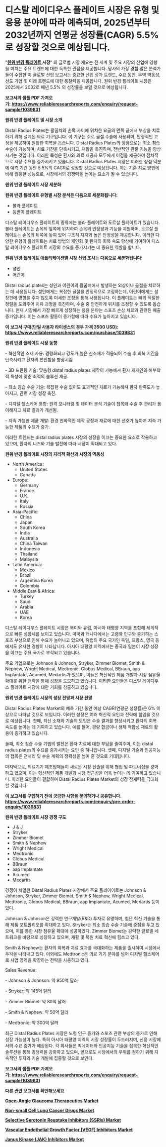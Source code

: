 <p><h1>디스탈 레이디우스 플레이트 시장은 유형 및 응용 분야에 따라 예측되며, 2025년부터 2032년까지 연평균 성장률(CAGR) 5.5%로 성장할 것으로 예상됩니다.</h1></p><p>"<strong><a href="https://www.reliableresearchreports.com/distal-radius-plates-r1039831?utm_campaign=105&utm_medium=7&utm_source=Github&utm_content=ia&utm_term=09032025&utm_id=distal-radius-plates">원위 반경 플레이트&nbsp;</a></strong><strong>시장</strong>" 의 글로벌 시장 개요는 전 세계 및 주요 시장의 산업에 영향을 미치는 주요 트렌드에 대한 독특한 관점을 제공합니다. 당사의 가장 경험 많은 분석가들이 수집한 이 글로벌 산업 보고서는 중요한 산업 성과 트렌드, 수요 동인, 무역 역동성, 선도 기업 및 미래 트렌드에 대한 통찰력을 제공합니다. 원위 반경 플레이트 시장은 2025에서 2032로 매년 5.5% 의 성장률을 보일 것으로 예상됩니다.&nbsp;</p>
<p><strong>보고서의 샘플 PDF 가져오기:&nbsp;<a href="https://www.reliableresearchreports.com/enquiry/request-sample/1039831?utm_campaign=105&utm_medium=7&utm_source=Github&utm_content=ia&utm_term=09032025&utm_id=distal-radius-plates">https://www.reliableresearchreports.com/enquiry/request-sample/1039831</a></strong></p>
<p><strong>원위 반경 플레이트 및 시장 소개</strong></p>
<p><p>Distal Radius Plates는 팔꿈치와 손목 사이에 위치한 요골의 먼쪽 끝에서 부상을 치료하기 위해 설계된 의료 기구입니다. 이 기구는 주로 골절 수술에 사용되며, 안정적인 고정을 제공하여 원활한 회복을 돕습니다. Distal Radius Plates의 장점으로는 최소 침습 수술이 가능하며, 치료 기간을 단축시키고, 재활을 촉진하며, 전반적인 관절 기능을 향상시키는 것입니다. 이러한 특성은 환자와 의료 제공자 모두에게 이점을 제공하여 점차적으로 시장 수요를 증가시키고 있습니다. Distal Radius Plates 시장은 이러한 장점 덕분에 예측 기간 동안 5.5%의 CAGR로 성장할 것으로 예상됩니다. 이는 기존 치료 방법에 비해 월등한 성능으로, 시장에서의 경쟁력을 높이는 요소가 될 수 있습니다.</p></p>
<p><strong>원위 반경 플레이트 시장 세분화</strong></p>
<p><strong>원위 반경 플레이트 유형별 시장 분석은 다음으로 세분화됩니다:</strong></p>
<p><ul><li>볼라 플레이트</li><li>등받이 플레이트</li></ul></p>
<p><p>디스탈 레이디우스 플레이트의 종류에는 볼라 플레이트와 도르살 플레이트가 있습니다. 볼라 플레이트는 손목의 앞쪽에 위치하여 손목의 안정성과 기능을 지원하며, 도르살 플레이트는 손목의 뒤쪽에 놓여 있어 구조적 지지와 높은 안정성을 제공합니다. 이러한 다양한 유형의 플레이트는 치료 방법의 개인화 및 환자의 회복 속도 향상에 기여하여 디스탈 레이디우스 플레이트 시장의 수요를 증가시키는 데 중요한 역할을 합니다.</p></p>
<p><strong>원위 반경 플레이트 애플리케이션별 시장 산업 조사는 다음으로 세분화됩니다:</strong></p>
<p><ul><li>성인</li><li>어린이</li></ul></p>
<p><p>Distal radius plates는 성인과 어린이의 팔꿈치에서 발생하는 외상이나 골절을 치료하는 데 사용됩니다. 성인에게는 복잡한 골절을 안정적으로 고정하는데, 어린이에게는 성장판에 영향을 주지 않도록 미세한 조정을 통해 사용됩니다. 이 플레이트는 뼈의 적절한 정렬을 도와주어 치유 과정을 촉진하며, 수술 중 안전하게 위치를 조정할 수 있도록 돕습니다. 현재 시장에서 가장 빠르게 성장하는 응용 분야는 스포츠 손상 치료와 관련된 매출 증가입니다. 이는 스포츠 활동이 증가함에 따라 수요가 높아지고 있습니다.</p></p>
<p><strong>이 보고서 구매(단일 사용자 라이센스의 경우 가격 3500 USD): <a href="https://www.reliableresearchreports.com/purchase/1039831?utm_campaign=105&utm_medium=7&utm_source=Github&utm_content=ia&utm_term=09032025&utm_id=distal-radius-plates">https://www.reliableresearchreports.com/purchase/1039831</a></strong></p>
<p><strong>원위 반경 플레이트 시장 동향</strong></p>
<p><p>- 혁신적인 소재 사용: 경량화되고 강도가 높은 신소재가 적용되어 수술 후 회복 시간을 단축시키고 환자의 편안함을 향상시킴.</p><p>- 3D 프린팅 기술: 맞춤형 distal radius plates 제작이 가능해져 환자 개개인의 해부학적 특성에 맞춘 최적의 솔루션 제공.</p><p>- 최소 침습 수술 기술: 복잡한 수술 없이도 효과적인 치료가 가능해져 환자 만족도가 높아지고, 관련 시장 성장 촉진.</p><p>- 디지털 헬스케어 통합: 원격 모니터링 및 데이터 분석 기술이 접목돼 수술 후 관리가 용이해지고 치료 결과가 개선됨.</p><p>- 지속 가능한 제품 개발: 환경 친화적인 제작 공정과 재료에 대한 선호가 높아져 지속 가능한 제품의 수요가 증가.</p><p>이러한 트렌드는 distal radius plates 시장의 성장을 이끄는 중요한 요소로 작용하고 있으며, 환자의 니즈와 기술 발전에 따라 시장이 확대되고 있다.</p></p>
<p><strong>원위 반경 플레이트 시장의 지리적 확산과 시장의 역동성</strong></p>
<p><ul>
    <li>
        North America:
        <ul>
            <li>United States</li>
            <li>Canada</li>
        </ul>
    </li>
    <li>
        Europe:
        <ul>
            <li>Germany</li>
            <li>France</li>
            <li>U.K.</li>
            <li>Italy</li>
            <li>Russia</li>
        </ul>
    </li>
    <li>
        Asia-Pacific:
        <ul>
            <li>China</li>
            <li>Japan</li>
            <li>South Korea</li>
            <li>India</li>
            <li>Australia</li>
            <li>China Taiwan</li>
            <li>Indonesia</li>
            <li>Thailand</li>
            <li>Malaysia</li>
        </ul>
    </li>
    <li>
        Latin America:
        <ul>
            <li>Mexico</li>
            <li>Brazil</li>
            <li>Argentina Korea</li>
            <li>Colombia</li>
        </ul>
    </li>
    <li>
        Middle East & Africa:
        <ul>
            <li>Turkey</li>
            <li>Saudi</li>
            <li>Arabia</li>
            <li>UAE</li>
            <li>Korea</li>
        </ul>
    </li>
    </ul></p>
<p><p>디스탈 레이디우스 플레이트 시장은 북미와 유럽, 아시아 태평양 지역을 포함해 세계적으로 빠른 성장세를 보이고 있습니다. 미국과 캐나다에서는 고령화 인구와 증가하는 스포츠 부상으로 인해 수요가 늘어나고 있으며, 유럽의 주요 국가인 독일, 프랑스, 영국 등에서도 유사한 경향이 나타납니다. 아시아 태평양 지역에서는 중국과 일본이 시장 성장을 이끄는 주요 국가로 부각되고 있습니다. </p><p>주요 기업으로는 Johnson & Johnson, Stryker, Zimmer Biomet, Smith & Nephew, Wright Medical, Medtronic, Globus Medical, BBraun, aap Implantate, Acumed, Medartis가 있으며, 이들은 혁신적인 제품 개발과 시장 점유율 확대를 위한 전략을 통해 성장을 도모하고 있습니다. 이러한 요인들은 디스탈 레이디우스 플레이트 시장에 대한 기회를 창출하고 있습니다.</p></p>
<p><strong>원위 반경 플레이트 시장의 성장 전망과 시장 전망</strong></p>
<p><p>Distal Radius Plates Market의 예측 기간 동안 예상 CAGR(연평균 성장률)은 6% 이상으로 나타날 것으로 보입니다. 이러한 성장은 여러 혁신적 요인과 전략에 힘입을 것으로 예상됩니다. 첫째, 최신 소재와 기술의 도입은 수술 결과를 향상시키고 환자의 회복 속도를 높이는 데 기여하고 있습니다. 예를 들어, 경량 합금이나 생체 적합성 재료의 활용이 증가하고 있습니다.</p><p>둘째, 최소 침습 수술 기법의 발전은 환자 치료에 대한 부담을 줄여주며, 이는 distal radius plates의 수요를 증가시키는 요인 중 하나입니다. 셋째, 디지털 기술과 인공지능의 접목은 전처리 및 수술 계획의 정확성을 높여 줄 것으로 기대됩니다.</p><p>마지막으로, 의료기기 제조업체들이 새로운 시장 진출을 위해 협업 및 파트너십을 강화하고 있으며, 이는 혁신적인 제품 개발과 시장 접근성을 더욱 높이는 데 기여하고 있습니다. 이러한 요인들이 결합하여 Distal Radius Plates Market의 성장 잠재력을 극대화할 것입니다.</p></p>
<p><strong>이 보고서를 구입하기 전에 궁금한 사항을 문의하거나 공유합니다. <a href="https://www.reliableresearchreports.com/enquiry/pre-order-enquiry/1039831?utm_campaign=105&utm_medium=7&utm_source=Github&utm_content=ia&utm_term=09032025&utm_id=distal-radius-plates">https://www.reliableresearchreports.com/enquiry/pre-order-enquiry/1039831</a></strong></p>
<p><strong>원위 반경 플레이트 시장 경쟁 구도</strong></p>
<p><ul><li>J & J</li><li>Stryker</li><li>Zimmer Biomet</li><li>Smith & Nephew</li><li>Wright Medical</li><li>Medtronic</li><li>Globus Medical</li><li>BBraun</li><li>aap Implantate</li><li>Acumed</li><li>Medartis</li></ul></p>
<p><p>경쟁이 치열한 Distal Radius Plates 시장에서 주요 플레이어로는 Johnson & Johnson, Stryker, Zimmer Biomet, Smith & Nephew, Wright Medical, Medtronic, Globus Medical, BBraun, aap Implantate, Acumed, Medartis 등이 있다.</p><p>Johnson & Johnson은 강력한 연구개발(R&D) 투자로 유명하며, 첨단 혁신 기술을 통해 제품 포트폴리오를 확대하고 있다. Stryker는 최소 침습 수술 기술에 중점을 두고 있으며, 이를 통한 시장 점유율 확대에 성공하였다. Zimmer Biomet는 강력한 글로벌 네트워크를 바탕으로 성장하고 있으며, 재활 및 복원 치료 혁신에 힘쓰고 있다.</p><p>Smith & Nephew는 환자의 회복과 치료 효과를 극대화하는 제품을 출시하여 시장에서 두각을 나타내고 있다. 이외에도 Medtronic은 의료 기기 분야를 넘어 디지털 헬스케어로 사업 영역을 확장하는 전략을 사용하고 있다.</p><p>Sales Revenue:</p><p>- Johnson & Johnson: 약 950억 달러</p><p>- Stryker: 약 145억 달러</p><p>- Zimmer Biomet: 약 80억 달러</p><p>- Smith & Nephew: 약 50억 달러</p><p>- Medtronic: 약 300억 달러</p><p>최근 Distal Radius Plates 시장은 노령 인구 증가와 스포츠 관련 부상의 증가로 인해 성장 가능성이 높다. 특히 아시아 태평양 지역의 시장 성장률이 두드러지며, 신흥 시장에서의 수요 증가가 예상된다. 각 회사들은 빅데이터와 인공지능 기술을 접목한 혁신적인 솔루션을 통해 경쟁력을 강화하고 있으며, 앞으로도 시장에서의 우위를 점하기 위해 지속적인 투자와 기술 개발에 집중할 것으로 보인다.</p></p>
<p><strong>보고서의 샘플 PDF 가져오기:&nbsp;<a href="https://www.reliableresearchreports.com/enquiry/request-sample/1039831?utm_campaign=105&utm_medium=7&utm_source=Github&utm_content=ia&utm_term=09032025&utm_id=distal-radius-plates">https://www.reliableresearchreports.com/enquiry/request-sample/1039831</a></strong></p>
<p><strong></strong></p>
<p><strong></strong></p>
<p><strong></strong></p>
<p><strong></strong></p>
<p><strong>다른 관련 보고서를 확인해보세요</strong></p>
<p><strong><p><a href="https://github.com/penglatilles/Market-Research-Report-List-1/blob/main/open-angle-glaucoma-therapeutics-market.md?utm_campaign=105&utm_medium=7&utm_source=Github&utm_content=ia&utm_term=09032025&utm_id=distal-radius-plates">Open-Angle Glaucoma Therapeutics Market</a></p><p><a href="https://github.com/akaalahk/Market-Research-Report-List-1/blob/main/non-small-cell-lung-cancer-drugs-market.md?utm_campaign=105&utm_medium=7&utm_source=Github&utm_content=ia&utm_term=09032025&utm_id=distal-radius-plates">Non-small Cell Lung Cancer Drugs Market</a></p><p><a href="https://github.com/saaindosya/Market-Research-Report-List-1/blob/main/selective-serotonin-reuptake-inhibitors-ssris-market.md?utm_campaign=105&utm_medium=7&utm_source=Github&utm_content=ia&utm_term=09032025&utm_id=distal-radius-plates">Selective Serotonin Reuptake Inhibitors (SSRIs) Market</a></p><p><a href="https://github.com/ternainglin/Market-Research-Report-List-1/blob/main/vascular-endothelial-growth-factor-vegf-inhibitors-market.md?utm_campaign=105&utm_medium=7&utm_source=Github&utm_content=ia&utm_term=09032025&utm_id=distal-radius-plates">Vascular Endothelial Growth Factor (VEGF) Inhibitors Market</a></p><p><a href="https://github.com/hartsockdonnette82/Market-Research-Report-List-1/blob/main/janus-kinase-jak-inhibitors-market.md?utm_campaign=105&utm_medium=7&utm_source=Github&utm_content=ia&utm_term=09032025&utm_id=distal-radius-plates">Janus Kinase (JAK) Inhibitors Market</a></p></strong></p>
<p></p>